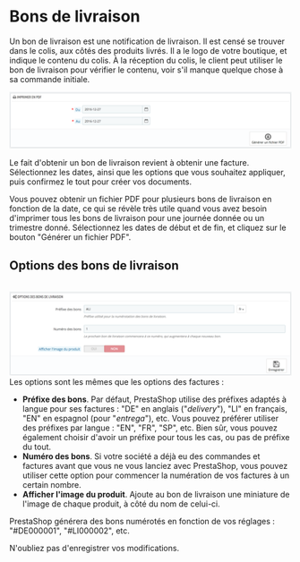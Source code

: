 # Bons de livraison

Un bon de livraison est une notification de livraison. Il est censé se trouver dans le colis, aux côtés des produits livrés. Il a le logo de votre boutique, et indique le contenu du colis. À la réception du colis, le client peut utiliser le bon de livraison pour vérifier le contenu, voir s'il manque quelque chose à sa commande initiale.

![](../../../.gitbook/assets/52298169.png)

Le fait d'obtenir un bon de livraison revient à obtenir une facture. Sélectionnez les dates, ainsi que les options que vous souhaitez appliquer, puis confirmez le tout pour créer vos documents.

Vous pouvez obtenir un fichier PDF pour plusieurs bons de livraison en fonction de la date, ce qui se révèle très utile quand vous avez besoin d'imprimer tous les bons de livraison pour une journée donnée ou un trimestre donné. Sélectionnez les dates de début et de fin, et cliquez sur le bouton "Générer un fichier PDF".

## Options des bons de livraison <a href="#bonsdelivraison-optionsdesbonsdelivraison" id="bonsdelivraison-optionsdesbonsdelivraison"></a>

\
![](../../../.gitbook/assets/52298170.png)\
Les options sont les mêmes que les options des factures :

* **Préfixe des bons**. Par défaut, PrestaShop utilise des préfixes adaptés à langue pour ses factures : "DE" en anglais ("_delivery_"), "LI" en français, "EN" en espagnol (pour "_entrega_"), etc. Vous pouvez préférer utiliser des préfixes par langue : "EN", "FR", "SP", etc. Bien sûr, vous pouvez également choisir d'avoir un préfixe pour tous les cas, ou pas de préfixe du tout.
* **Numéro des bons**. Si votre société a déjà eu des commandes et factures avant que vous ne vous lanciez avec PrestaShop, vous pouvez utiliser cette option pour commencer la numération de vos factures à un certain nombre.
* **Afficher l'image du produit**. Ajoute au bon de livraison une miniature de l'image de chaque produit, à côté du nom de celui-ci.&#x20;

PrestaShop générera des bons numérotés en fonction de vos réglages : "#DE000001", "#LI000002", etc.

N'oubliez pas d'enregistrer vos modifications.
